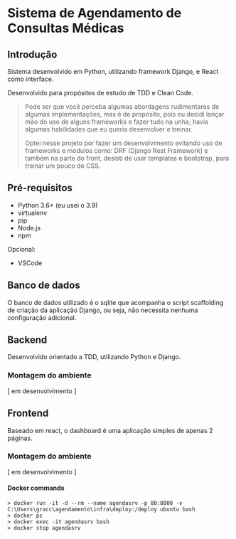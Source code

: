 # Sistema de Agendamento de Consultas Médicas

## Introdução

Sistema desenvolvido em Python, utilizando framework Django, e React como interface.

Desenvolvido para propósitos de estudo de TDD e Clean Code.

> Pode ser que você perceba algumas abordagens rudimentares de algumas implementações, mas é de propósito, pois eu decidi lançar mão do uso de alguns frameworks e fazer tudo na unha; havia algumas habilidades que eu queria desenvolver e treinar.
>
> Optei nesse projeto por fazer um desenvolvimento evitando uso de frameworks e módulos como: DRF (Django Rest Framework) e também na parte do front, desisti de usar templates e bootstrap, para treinar um pouco de CSS.

## Pré-requisitos

- Python 3.6+ (eu usei o 3.9)
- virtualenv
- pip
- Node.js
- npm

Opcional:
- VSCode

## Banco de dados

O banco de dados utilizado é o sqlite que acompanha o script scaffolding de criação da aplicação Django, ou seja, não necessita nenhuma configuração adicional.

## Backend

Desenvolvido orientado a TDD, utilizando Python e Django.

### Montagem do ambiente

[ em desenvolvimento ]

## Frontend

Baseado em react, o dashboard é uma aplicação simples de apenas 2 páginas.

### Montagem do ambiente

[ em desenvolvimento ]

#### Docker commands

```
> docker run -it -d --rm --name agendasrv -p 80:8000 -v C:\Users\gracc\agendamento\infra\deploy:/deploy ubuntu bash
> docker ps
> docker exec -it agendasrv bash
> docker stop agendasrv
```
